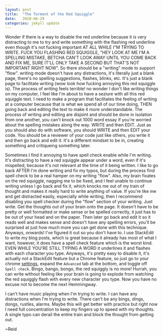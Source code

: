 ```yaml
---
layout: post
title:  "The Torment of the Red Squiggle"
date:   2020-06-29
categories: jekyll update
--- 
```



Wonder if there is a way to disable the red underline because it is very distracting to me to try and write something with the flashing red underline even though it's not fucking important AT ALL WHILE I"M TRYING TO WRITE. FUCK YOU FLASHING RED SQUIGGLE, "HEY LOOK AT ME I'M A SPELLING MISTAKE, BETCHA CAN'T LOOK AWAY UNTIL YOU COME BACK AND FIX ME, SURE IT'LL ONLY TAKE A SECOND BUT THAT'S NOT IMPORTANT RIGHT NOW".  So there should be a "writing" mode to support "flow".  writing mode doesn't have any distractions, it's literally just a blank page, there's no spelling suggestions, flashes, blinks, etc.  It's just a blank page to facilitate writing (wow look how fucking annoying this red squiggle is).  The process of writing feels terrible! no wonder I don't like writing things on my computer, I feel like I'm about to have a seziure with all this red squiggle text.  I need to make a program that facilitates the feeling of writing at a computer because that is what we spend all of our time doing, THEN going back and editing the text to make it more understandable.  The process of writing and editing are disjoint and should be done in isolation from one another, you can't knock out 1000 word essay if you're worried about the spelling mistakes along the way.  WRITE and then EDIT. Just as you should also do with software, you should WRITE and then EDIT your code.  You should be a reviewer of your code just like others, you write it and then go back and edit it.  It's a different mindset to be in, creating something and critiqueing something later.

Sometimes I find it annoying to have spell check enable while I'm writing.  It's distracting to have a red squiggle appear under a word, even if it's mispelled, because it's not relevant at the time of it being written.  I like to go back AFTER I'm done writing and fix my typos, but during the process find spell check to be a real hamper on my writing "flow".  Also, my brain fixates on the red squiggle, nagging me to be fixed, and I feel unable to continue writing unless I go back and fix it, which knocks me out of my train of thought and makes it really hard to write anything of value.  If you're like me and get distracted easily, especially while writing, then I recommend disabling you spell checker during the "flow" section of your writing. Just write.  Get the thoughts out of your brain onto the page.  It doesn't have to be pretty or well formatted or make sense or be spelled correctly, it just has to be out of your head and on the paper.  Then later go back and edit it so it reads well and makes sense and doesn't have any spelling errors, you'll be surprised at just how much more you can get done with this technique. Anyways, onwards! I've figured it out so you don't have to.  I use StackEdit to write my blog posts, which is great because it already has most of what I want, however, it does have a spell check feature which is the worst kind.  EVEN WHILE YOU'RE STILL TYPING A WORD it underlines it and flashes with each character you type.  Anyways, it's pretty easy to disable it, it's actually not a StackEdit feature but a Chrome feature, so just go to your chrome [settings](chrome://settings/languages), expand the `Advanced` tab at the bottom, and toggle off `Spell check`.  Bingo, bango, bongo, the red squiggly is no more! Hurrah, you can write without feeling like your brain is going to explode from watching the red squiggly flash with every new character you type. Now you have no excuse not to become the next Hemmingway.

 I can't have music playing when I'm trying to write. I can have any distractions when I'm trying to write.  There can't be any bings, dings, dongs, rustles, alarms.  Maybe this will get better with practice but right now I need full concentration to keep my fingers up to speed with my thoughts.  A single typo can derail the entire train and block the thought from getting out. 

~Reid
<!--stackedit_data:
eyJoaXN0b3J5IjpbLTgxNjc5NzczMCwtNTAyODYyNTQ4XX0=
-->